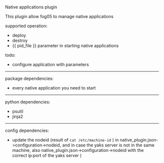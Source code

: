 <!-- # Copyright (c) 2014,2018 ADLINK Technology Inc.
#
# See the NOTICE file(s) distributed with this work for additional
# information regarding copyright ownership.
#
# This program and the accompanying materials are made available under the
# terms of the Eclipse Public License 2.0 which is available at
# http://www.eclipse.org/legal/epl-2.0, or the Apache License, Version 2.0
# which is available at https://www.apache.org/licenses/LICENSE-2.0.
#
# SPDX-License-Identifier: EPL-2.0 OR Apache-2.0
#
# Contributors: Gabriele Baldoni, ADLINK Technology Inc. - Base plugins set -->

Native applications plugin

This plugin allow fog05 to manage native applications

supported operation:
- deploy
- destroy
- {{ pid_file }} parameter in starting native applications

todo:

- configure application with parameters

---
package dependencies:

- every native application you need to start
---

python dependencies:

- psutil
- jinja2


---

config dependencies:

- update the nodeid (result of `cat /etc/machine-id` ) in native_plugin.json->configuration->nodeid, and in case the yaks server is not in the same machine, also native_plugin.json->configuration->nodeid with the correct ip:port of the yaks server )
